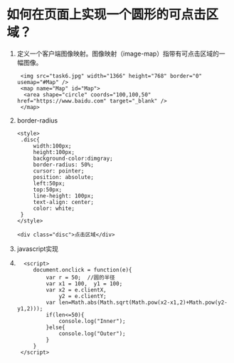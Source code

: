 # 如何在页面上实现一个圆形的可点击区域？
1. 定义一个客户端图像映射。图像映射（image-map）指带有可点击区域的一幅图像。

		<img src="task6.jpg" width="1366" height="768" border="0" usemap="#Map" />  
		<map name="Map" id="Map">  
		 <area shape="circle" coords="100,100,50" href="https://www.baidu.com" target="_blank" />  
		</map>  

2.  border-radius

		<style>  
		 .disc{  
		     width:100px;  
		     height:100px;  
		     background-color:dimgray;  
		     border-radius: 50%;  
		     cursor: pointer;  
		     position: absolute;  
		     left:50px;  
		     top:50px;    
		     line-height: 100px;  
		     text-align: center;  
		     color: white;  
		 }  
		</style>
		
		<div class="disc">点击区域</div>  

3. javascript实现
4. 
		 <script>
	        document.onclick = function(e){
	            var r = 50;  //圆的半径
	            var x1 = 100,  y1 = 100;  
	            var x2 = e.clientX,
	                y2 = e.clientY;
	            var len=Math.abs(Math.sqrt(Math.pow(x2-x1,2)+Math.pow(y2-y1,2)));  
	            if(len<=50){
	                console.log("Inner");
	            }else{
	                console.log("Outer");
	            }
	        }
	    </script>